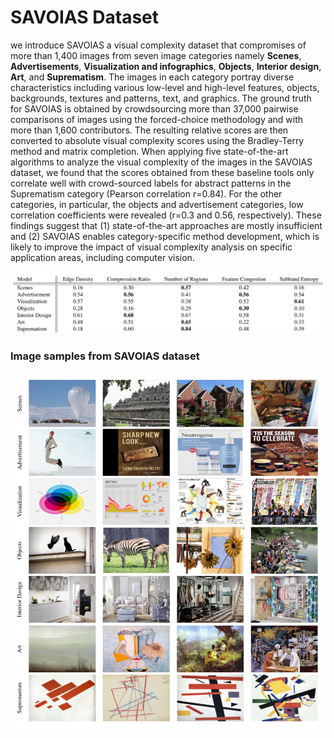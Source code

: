 # SAVOIAS Dataset
we introduce SAVOIAS a visual complexity dataset that compromises of more than 1,400 images from seven image categories
namely **Scenes**, **Advertisements**, **Visualization and infographics**, **Objects**, **Interior design**,
**Art**, and **Suprematism**. The images in each category portray diverse characteristics including various low-level and high-level features, objects, backgrounds, textures and patterns, text, and graphics. The ground truth for SAVOIAS is obtained by crowdsourcing more than 37,000 pairwise comparisons of images using the forced-choice methodology and with more than 1,600
contributors. The resulting relative scores are then converted to absolute visual complexity scores using the Bradley-Terry
method and matrix completion. When applying five state-of-the-art algorithms to analyze the visual complexity of the images
in the SAVOIAS dataset, we found that the scores obtained from these baseline tools only correlate well with crowd-sourced
labels for abstract patterns in the Suprematism category (Pearson correlation r=0.84). For the other categories, 
in particular, the objects and advertisement categories, low correlation coefficients were revealed (r=0.3 and 0.56,
respectively). These findings suggest that (1) state-of-the-art approaches are mostly insufficient and (2) SAVOIAS enables
category-specific method development, which is likely to improve the impact of visual complexity analysis on specific
application areas, including computer vision.


![alt text](https://raw.githubusercontent.com/esaraee/Savoias-Dataset/master/baselines.png)

### Image samples from SAVOIAS dataset

![alt text](https://raw.githubusercontent.com/esaraee/Savoias-Dataset/master/SAVOIAS-image-samples.png)


